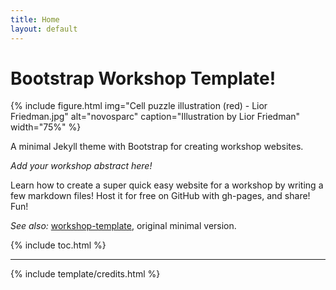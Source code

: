 ```yaml
---
title: Home
layout: default
---
```


# Bootstrap Workshop Template!

{% include figure.html img="Cell puzzle illustration (red) - Lior Friedman.jpg" alt="novosparc" caption="Illustration by Lior Friedman" width="75%" %}

A minimal Jekyll theme with Bootstrap for creating workshop websites.

*Add your workshop abstract here!*

Learn how to create a super quick easy website for a workshop by writing a few markdown files! 
Host it for free on GitHub with gh-pages, and share!
Fun!

*See also:* [workshop-template](https://evanwill.github.io/workshop-template/), original minimal version.

{% include toc.html %}

------

{% include template/credits.html %}
